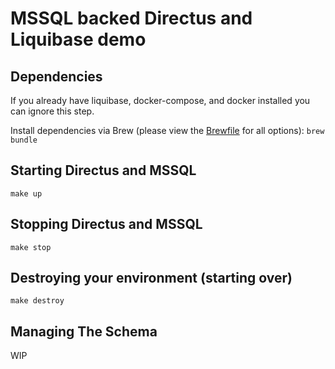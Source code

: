 # MSSQL backed Directus and Liquibase demo

## Dependencies
If you already have liquibase, docker-compose, and docker installed you can ignore this step.

Install dependencies via Brew (please view the [Brewfile](Brewfile) for all options):
`brew bundle`

## Starting Directus and MSSQL
`make up`

## Stopping Directus and MSSQL
`make stop`

## Destroying your environment (starting over)
`make destroy`

## Managing The Schema
WIP
